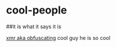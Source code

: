 # cool-people
##it is what it says it is


[xmr aka obfuscating](https://github.com/obfuscating) cool guy he is so cool
